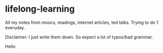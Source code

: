 lifelong-learning
=================

All my notes from moocs, readings, internet articles,  ted talks. Trying to do 1 everuday.

Disclaimer: I just write them down. So expect a lot of typos/bad grammar.

Hello
